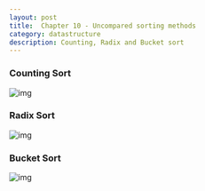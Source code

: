 ```yaml
---
layout: post
title:  Chapter 10 - Uncompared sorting methods
category: datastructure
description: Counting, Radix and Bucket sort
---
```



### Counting Sort

![img](https://images2017.cnblogs.com/blog/849589/201710/849589-20171015231740840-6968181.gif)

### Radix Sort 

![img](https://images2017.cnblogs.com/blog/849589/201710/849589-20171015232453668-1397662527.gif)

### Bucket Sort

![img](https://images2017.cnblogs.com/blog/849589/201710/849589-20171015232107090-1920702011.png)